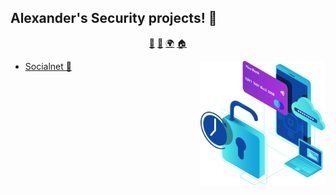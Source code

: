 ## Alexander's Security projects! 👋

<p align="center">
<a href="https://github.com/alexliqu09/alexliqu09/blob/main/ai.md">🤖</a>
<a href="https://github.com/alexliqu09/alexliqu09/blob/main/cibersecurity.md">🔑</a>
<a href="https://github.com/alexliqu09/alexliqu09/blob/main/web.md">🌍</a>
<a href="https://github.com/alexliqu09/alexliqu09">🏠</a>
</p>

<img align="right" height="auto" width="200" src="https://github.com/alexliqu09/alexliqu09/blob/main/src/security.png"/>
</a>

- [Socialnet 🔑](https://github.com/alexliqu09/SocialNet)